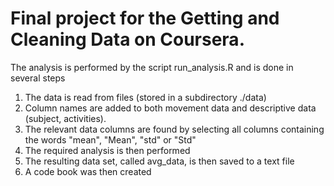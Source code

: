 # Final project for the Getting and Cleaning Data on Coursera.

The analysis is performed by the script run_analysis.R and is done in several steps

1. The data is read from files (stored in a subdirectory ./data)
2. Column names are added to both movement data and descriptive data (subject, activities).
3. The relevant data columns are found by selecting all columns containing the words "mean", "Mean", "std" or "Std"
4. The required analysis is then performed
5. The resulting data set, called avg_data, is then saved to a text file
6. A code book was then created
